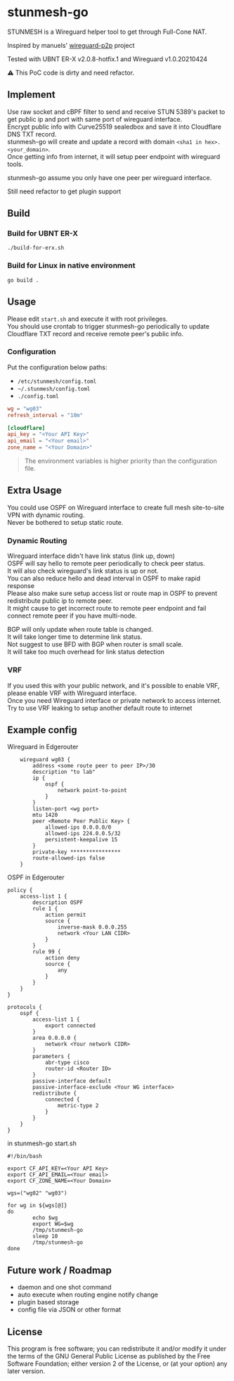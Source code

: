 # stunmesh-go
STUNMESH is a Wireguard helper tool to get through Full-Cone NAT.

Inspired by manuels' [wireguard-p2p](https://github.com/manuels/wireguard-p2p) project

Tested with UBNT ER-X v2.0.8-hotfix.1 and Wireguard v1.0.20210424

:warning: This PoC code is dirty and need refactor.

## Implement
Use raw socket and cBPF filter to send and receive STUN 5389's packet to get public ip and port with same port of wireguard interface.<br />
Encrypt public info with Curve25519 sealedbox and save it into Cloudflare DNS TXT record.<br />
stunmesh-go will create and update a record with domain `<sha1 in hex>.<your_domain>`.<br />
Once getting info from internet, it will setup peer endpoint with wireguard tools.<br />

stunmesh-go assume you only have one peer per wireguard interface.

Still need refactor to get plugin support

## Build

### Build for UBNT ER-X
```
./build-for-erx.sh
```

### Build for Linux in native environment
```
go build .
```

## Usage
Please edit `start.sh` and execute it with root privileges.<br />
You should use crontab to trigger stunmesh-go periodically to update Cloudflare TXT record and receive remote peer's public info. <br />

### Configuration

Put the configuration below paths:

* `/etc/stunmesh/config.toml`
* `~/.stunmesh/config.toml`
* `./config.toml`

```toml
wg = "wg03"
refresh_interval = "10m"

[cloudflare]
api_key = "<Your API Key>"
api_email = "<Your email>"
zone_name = "<Your Domain>"
```

> The environment variables is higher priority than the configuration file.

## Extra Usage
You could use OSPF on Wireguard interface to create full mesh site-to-site VPN with dynamic routing.<br />
Never be bothered to setup static route.<br />

### Dynamic Routing
Wireguard interface didn't have link status (link up, down)<br />
OSPF will say hello to remote peer periodically to check peer status.<br />
It will also check wireguard's link status is up or not.<br />
You can also reduce hello and dead interval in OSPF to make rapid response<br />
Please also make sure setup access list or route map in OSPF to prevent redistribute public ip to remote peer.<br />
It might cause to get incorrect route to remote peer endpoint and fail connect remote peer if you have multi-node.<br />

BGP will only update when route table is changed.<br />
It will take longer time to determine link status.<br />
Not suggest to use BFD with BGP when router is small scale.<br />
It will take too much overhead for link status detection<br />

### VRF
If you used this with your public network, and it's possible to enable VRF, please enable VRF with Wireguard interface.<br />
Once you need Wireguard interface or private network to access internet.<br />
Try to use VRF leaking to setup another default route to internet<br />

## Example config

Wireguard in Edgerouter
```
    wireguard wg03 {
        address <some route peer to peer IP>/30
        description "to lab"
        ip {
            ospf {
                network point-to-point
            }
        }
        listen-port <wg port>
        mtu 1420
        peer <Remote Peer Public Key> {
            allowed-ips 0.0.0.0/0
            allowed-ips 224.0.0.5/32
            persistent-keepalive 15
        }
        private-key ****************
        route-allowed-ips false
    }
```

OSPF in Edgerouter
```
policy {
    access-list 1 {
        description OSPF
        rule 1 {
            action permit
            source {
                inverse-mask 0.0.0.255
                network <Your LAN CIDR>
            }
        }
        rule 99 {
            action deny
            source {
                any
            }
        }
    }
}

protocols {
    ospf {
        access-list 1 {
            export connected
        }
        area 0.0.0.0 {
            network <Your network CIDR>
        }
        parameters {
            abr-type cisco
            router-id <Router ID>
        }
        passive-interface default
        passive-interface-exclude <Your WG interface>
        redistribute {
            connected {
                metric-type 2
            }
        }
    }
}
```

in stunmesh-go start.sh
```
#!/bin/bash

export CF_API_KEY=<Your API Key>
export CF_API_EMAIL=<Your email>
export CF_ZONE_NAME=<Your Domain>

wgs=("wg02" "wg03")

for wg in ${wgs[@]}
do
        echo $wg
        export WG=$wg
        /tmp/stunmesh-go
        sleep 10
        /tmp/stunmesh-go
done
```

## Future work / Roadmap

- daemon and one shot command
- auto execute when routing engine notify change
- plugin based storage
- config file via JSON or other format

## License
This program is free software; you can redistribute it and/or modify it under the terms of the GNU General Public License as published by the Free Software Foundation; either version 2 of the License, or (at your option) any later version.
